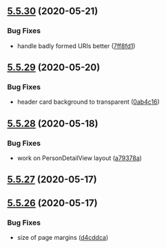 ## [5.5.30](https://github.com/phandcock/grampsview/compare/v5.5.29...v5.5.30) (2020-05-21)


### Bug Fixes

* handle badly formed URIs better ([7ff8fd1](https://github.com/phandcock/grampsview/commit/7ff8fd1ec0eacdc2d974c8e8f16a5c6d27eff02c))



## [5.5.29](https://github.com/phandcock/grampsview/compare/v5.5.28...v5.5.29) (2020-05-20)


### Bug Fixes

* header card background to transparent ([0ab4c16](https://github.com/phandcock/grampsview/commit/0ab4c163da78091488484744631bb36769fc18ce))



## [5.5.28](https://github.com/phandcock/grampsview/compare/v5.5.27...v5.5.28) (2020-05-18)


### Bug Fixes

* work on PersonDetailView layout ([a79378a](https://github.com/phandcock/grampsview/commit/a79378a76cf4dc02493b084a51e83f882437c02c))



## [5.5.27](https://github.com/phandcock/grampsview/compare/v5.5.26...v5.5.27) (2020-05-17)



## [5.5.26](https://github.com/phandcock/grampsview/compare/v5.5.25...v5.5.26) (2020-05-17)


### Bug Fixes

* size of page margins ([d4cddca](https://github.com/phandcock/grampsview/commit/d4cddca1c7da5fb09c4f9d34eae6c68246a07973))



